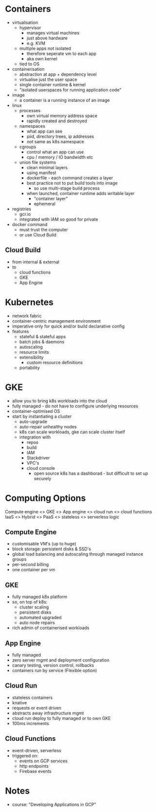 # Containers
* virtualisation
  * hypervisor 
    * manages virtual machines
    * just above hardware
    * e.g. KVM
  * multiple apps not isolated
    * therefore seperate vm to each app
    * aka own kernel
  * tied to OS
* containerisation
  * abstraction at app + dependency level
  * virtualise just the user space
  * single container runtime & kernel
  * "isolated userspaces for running application code"
* image
  * a container is a running instance of an image
* linux
  * processes
    * own virtual memory address space
    * rapidly created and destroyed
  * namespaces
    * what app can see 
    * piid, directory trees, ip addresses
    * _not_ same as k8s namespace
  * cgroups
    * control what an app can use
    * cpu / memory / IO bandwidth etc
  * union file systems
    * clean minimal layers
    * using manifest
    * dockerfile - each command creates a layer
    * best practice not to put build tools into image 
      * so use multi-stage build process
    * when launched, container runtime adds writable layer
      * "container layer"
      * ephemeral
* registries
  * gcr.io
  * integrated with IAM so good for private
* docker command
  * must trust the computer
  * or use Cloud Build

## Cloud Build
* from internal & external
* to
  * cloud functions
  * GKE
  * App Engine

# Kubernetes
* network fabric
* container-centric management environment
* imperative only for quick and/or build declarative config
* features
  * stateful & stateful apps
  * batch jobs & daemons
  * autoscaling
  * resource limits
  * extensibility
    * custom resource definitions
  * portability

# GKE
* allow you to bring k8s workloads into the cloud
* fully managed - do not have to configure underlying resources
* container-optimised OS
* start by instantiating a cluster
  * auto-upgrade
  * auto-repair unhealthy nodes
  * k8s can scale workloads, gke can scale cluster itself
  * integration with
    * repos
    * build
    * IAM
    * Stackdriver
    * VPC's
    * cloud console
      * open source k8s has a dashborad - but difficult to set up securely


# Computing Options
Compute engine <> GKE <> App engine <> cloud run <> cloud functions
IaaS <> Hybrid <> PaaS <> stateless <> serverless logic

## Compute Engine
* customisable VM's (up to huge)
* block storage: persistent disks & SSD's
* global load balancing and autoscaling through managed instance groups
* per-second billing
* one container per vm

## GKE
* fully managed k8s platform
* so, on top of k8s:
  * cluster scaling
  * persistent disks
  * automated upgraded
  * auto node repairs
* rich admin of containerised workloads

## App Engine
* fully managed
* zero server mgmt and deployment configuration
* canary testing, version control, rollbacks
* containers run by service (Flexible option)

## Cloud Run
* stateless containers
* knative
* requests or event driven
* abstracts away infrastructure mgmt
* cloud run deploy to fully managed or to own GKE
* 100ms increments

## Cloud Functions
* event-driven, serverless
* triggered on:
  * events on GCP services
  * http endpoints
  * Firebase events


# Notes
* course: "Developing Applications in GCP"